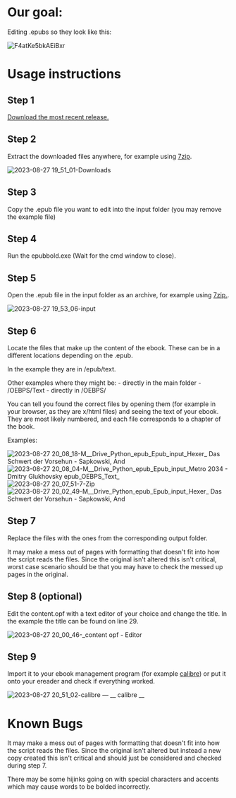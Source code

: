 # Our goal:

Editing .epubs so they look like this:

![F4atKe5bkAEiBxr](https://github.com/Maidervierte/epubbold/assets/68083029/04f089bf-519a-4f4e-99a6-e8259bdde8bc)

# Usage instructions

## Step 1

[Download the most recent release.](https://github.com/Maidervierte/epubbold/releases)

## Step 2

Extract the downloaded files anywhere, for example using [7zip](https://www.7-zip.org/).

![2023-08-27 19_51_01-Downloads](https://github.com/Maidervierte/epubbold/assets/68083029/9d96fc0a-bc16-425f-9ae9-5c8c3e4385f5)

## Step 3

Copy the .epub file you want to edit into the input folder (you may remove the example file)

## Step 4

Run the epubbold.exe (Wait for the cmd window to close).

## Step 5

Open the .epub file in the input folder as an archive, for example using [7zip.](https://www.7-zip.org/).

![2023-08-27 19_53_06-input](https://github.com/Maidervierte/epubbold/assets/68083029/b99d5ee6-cbb5-4e58-97bb-bb0e03edf2d2)

## Step 6

Locate the files that make up the content of the ebook. These can be in a different locations depending on the .epub.

In the example they are in /epub/text.

Other examples where they might be:
    - directly in the main folder 
    - /OEBPS/Text
    - directly in /OEBPS/

You can tell you found the correct files by opening them (for example in your browser, as they are x/html files) and seeing the text of your ebook. They are most likely numbered, and each file corresponds to a chapter of the book.

Examples:

![2023-08-27 20_08_18-M__Drive_Python_epub_Epub_input_Hexer_ Das Schwert der Vorsehun - Sapkowski, And](https://github.com/Maidervierte/epubbold/assets/68083029/577d3ae7-3f47-4074-a056-f7211badad45)
![2023-08-27 20_08_04-M__Drive_Python_epub_Epub_input_Metro 2034 - Dmitry Glukhovsky epub_OEBPS_Text_](https://github.com/Maidervierte/epubbold/assets/68083029/6d3a5a19-fc4a-436b-882f-19281f29746b)
![2023-08-27 20_07_51-7-Zip](https://github.com/Maidervierte/epubbold/assets/68083029/b69a4f71-81ba-44fd-a250-1b20207cac0b)
![2023-08-27 20_02_49-M__Drive_Python_epub_Epub_input_Hexer_ Das Schwert der Vorsehun - Sapkowski, And](https://github.com/Maidervierte/epubbold/assets/68083029/b71287dd-6026-4c17-a61e-6e31c76eef70)


## Step 7

Replace the files with the ones from the corresponding output folder.

It may make a mess out of pages with formatting that doesn't fit into how the script reads the files. Since the original isn't altered this isn't critical, worst case scenario should be that you may have to check the messed up pages in the original.

## Step 8 (optional)

Edit the content.opf with a text editor of your choice and change the title. In the example the title can be found on line 29.

![2023-08-27 20_00_46-_content opf - Editor](https://github.com/Maidervierte/epubbold/assets/68083029/8ddcfa26-066f-44e5-8961-fb0ee0139dd6)

## Step 9

Import it to your ebook management program (for example [calibre](https://calibre-ebook.com/)) or put it onto your ereader and check if everything worked.

![2023-08-27 20_51_02-calibre — __ calibre __](https://github.com/Maidervierte/epubbold/assets/68083029/012ca57d-fabc-488e-adbb-d144a5a0a47e)

# Known Bugs

It may make a mess out of pages with formatting that doesn't fit into how the script reads the files. Since the original isn't altered but instead a new copy created this isn't critical and should just be considered and checked during step 7.

There may be some hijinks going on with special characters and accents which may cause words to be bolded incorrectly.





